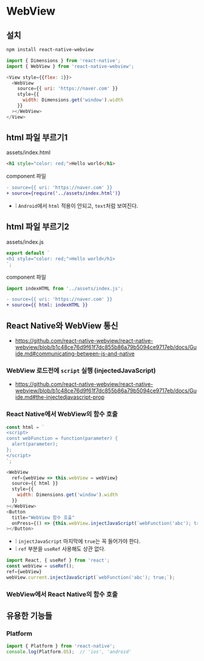 # WebView

## 설치
```sh
npm install react-native-webview
```
```js
import { Dimensions } from 'react-native';
import { WebView } from 'react-native-webview';

<View style={{flex: 1}}>
  <WebView
    source={{ uri: 'https://naver.com' }}
    style={{
      width: Dimensions.get('window').width
    }}
  ></WebView>
</View>
```

## html 파일 부르기1
assets/index.html
```html
<h1 style="color: red;">Hello world</h1>
```
component 파일
```diff
- source={{ uri: 'https://naver.com' }}
+ source={require('../assets/index.html')}
```
* ❕ `Android`에서 `html` 적용이 안되고, `text`처럼 보여진다.

## html 파일 부르기2
assets/index.js
```js
export default `
<h1 style="color: red;">Hello world</h1>
`;
```
component 파일
```js
import indexHTML from '../assets/index.js';
```
```diff
- source={{ uri: 'https://naver.com' }}
+ source={{ html: indexHTML }}
```

## React Native와 WebView 통신
* https://github.com/react-native-webview/react-native-webview/blob/b1c48ce76d9f61f7dc855b86a79b5094ce9717eb/docs/Guide.md#communicating-between-js-and-native

### WebView 로드전에 `script` 실행 (injectedJavaScript)
* https://github.com/react-native-webview/react-native-webview/blob/b1c48ce76d9f61f7dc855b86a79b5094ce9717eb/docs/Guide.md#the-injectedjavascript-prop

### React Native에서 WebView의 함수 호출
```js
const html = `
<script>
const webFunction = function(parameter) {
  alert(parameter);
};
</script>
`;
```
```js
<WebView
  ref={webView => this.webView = webView}
  source={{ html }}
  style={{
    width: Dimensions.get('window').width
  }}
></WebView>
<Button
  title="WebView 함수 호출"
  onPress={() => {this.webView.injectJavaScript(`webFunction('abc'); true;`)}}
></Button>
```
* ❕ `injectJavaScript` 마지막에 `true`는 꼭 들어가야 한다.
* ❕ `ref` 부분을 `useRef` 사용해도 상관 없다.
```js
import React, { useRef } from 'react';
const webView = useRef();
ref={webView}
webView.current.injectJavaScript(`webFunction('abc'); true;`);
```

### WebView에서 React Native의 함수 호출

## 유용한 기능들
### Platform
```js
import { Platform } from 'react-native';
console.log(Platform.OS);  // 'ios', 'android'
```
